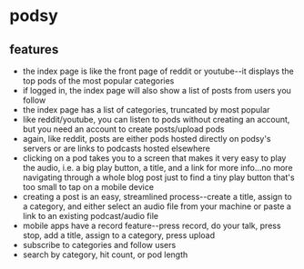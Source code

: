 podsy
=====

features
--------
- the index page is like the front page of reddit or youtube--it 
  displays the top pods of the most popular categories
- if logged in, the index page will also show a list of posts
  from users you follow
- the index page has a list of categories, truncated by most popular
- like reddit/youtube, you can listen to pods without creating an
  account, but you need an account to create posts/upload pods
- again, like reddit, posts are either pods hosted directly on
  podsy's servers or are links to podcasts hosted elsewhere
- clicking on a pod takes you to a screen that makes it very easy
  to play the audio, i.e. a big play button, a title, and a link
  for more info...no more navigating through a whole blog post just
  to find a tiny play button that's too small to tap on a mobile device
- creating a post is an easy, streamlined process--create a title,
  assign to a category, and either select an audio file from your
  machine or paste a link to an existing podcast/audio file
- mobile apps have a record feature--press record, do your talk, press
  stop, add a title, assign to a category, press upload
- subscribe to categories and follow users
- search by category, hit count, or pod length

